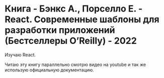 ﻿# Книга - Бэнкс А., Порселло Е. - React. Современные шаблоны для разработки приложений (Бестселлеры O’Reilly) - 2022

Изучаю React.

Читаю эту книгу параллельно смотрю видео на youtube и так же использую официальную документацию.